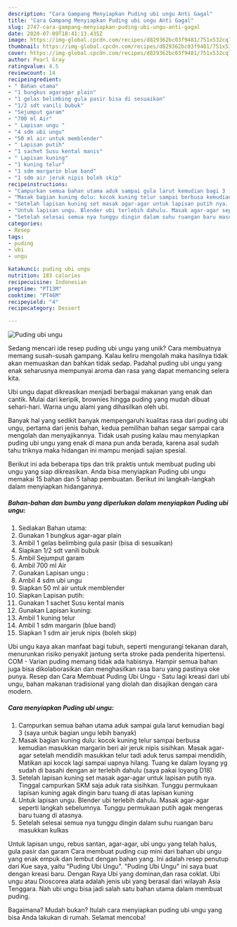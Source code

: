 ```yaml
---
description: "Cara Gampang Menyiapkan Puding ubi ungu Anti Gagal"
title: "Cara Gampang Menyiapkan Puding ubi ungu Anti Gagal"
slug: 2747-cara-gampang-menyiapkan-puding-ubi-ungu-anti-gagal
date: 2020-07-09T18:41:13.435Z
image: https://img-global.cpcdn.com/recipes/d829362bc03f9481/751x532cq70/puding-ubi-ungu-foto-resep-utama.jpg
thumbnail: https://img-global.cpcdn.com/recipes/d829362bc03f9481/751x532cq70/puding-ubi-ungu-foto-resep-utama.jpg
cover: https://img-global.cpcdn.com/recipes/d829362bc03f9481/751x532cq70/puding-ubi-ungu-foto-resep-utama.jpg
author: Pearl Gray
ratingvalue: 4.5
reviewcount: 14
recipeingredient:
- " Bahan utama"
- "1 bungkus agaragar plain"
- "1 gelas belimbing gula pasir bisa di sesuaikan"
- "1/2 sdt vanili bubuk"
- "Sejumput garam"
- "700 ml Air"
- " Lapisan ungu "
- "4 sdm ubi ungu"
- "50 ml air untuk memblender"
- " Lapisan putih"
- "1 sachet Susu kental manis"
- " Lapisan kuning"
- "1 kuning telur"
- "1 sdm margarin blue band"
- "1 sdm air jeruk nipis boleh skip"
recipeinstructions:
- "Campurkan semua bahan utama aduk sampai gula larut kemudian bagi 3 (saya untuk bagian ungu lebih banyak)"
- "Masak bagian kuning dulu: kocok kuning telur sampai berbusa kemudian masukkan margarin beri air jeruk nipis sisihkan. Masak agar-agar setelah mendidih masukkan telur tadi aduk terus sampai mendidih, Matikan api kocok lagi sampai uapnya hilang. Tuang ke dalam loyang yg sudah di basahi dengan air terlebih dahulu (saya pakai loyang D18)"
- "Setelah lapisan kuning set masak agar-agar untuk lapisan putih nya. Tinggal campurkan SKM saja aduk rata sisihkan. Tunggu permukaan lapisan kuning agak dingin baru tuang di atas lapisan kuning"
- "Untuk lapisan ungu. Blender ubi terlebih dahulu. Masak agar-agar seperti langkah sebelumnya. Tunggu permukaan putih agak mengeras baru tuang di atasnya."
- "Setelah selesai semua nya tunggu dingin dalam suhu ruangan baru masukkan kulkas"
categories:
- Resep
tags:
- puding
- ubi
- ungu

katakunci: puding ubi ungu 
nutrition: 183 calories
recipecuisine: Indonesian
preptime: "PT13M"
cooktime: "PT46M"
recipeyield: "4"
recipecategory: Dessert

---
```



![Puding ubi ungu](https://img-global.cpcdn.com/recipes/d829362bc03f9481/751x532cq70/puding-ubi-ungu-foto-resep-utama.jpg)

Sedang mencari ide resep puding ubi ungu yang unik? Cara membuatnya memang susah-susah gampang. Kalau keliru mengolah maka hasilnya tidak akan memuaskan dan bahkan tidak sedap. Padahal puding ubi ungu yang enak seharusnya mempunyai aroma dan rasa yang dapat memancing selera kita.

Ubi ungu dapat dikreasikan menjadi berbagai makanan yang enak dan cantik. Mulai dari keripik, brownies hingga puding yang mudah dibuat sehari-hari. Warna ungu alami yang dihasilkan oleh ubi.

Banyak hal yang sedikit banyak mempengaruhi kualitas rasa dari puding ubi ungu, pertama dari jenis bahan, kedua pemilihan bahan segar sampai cara mengolah dan menyajikannya. Tidak usah pusing kalau mau menyiapkan puding ubi ungu yang enak di mana pun anda berada, karena asal sudah tahu triknya maka hidangan ini mampu menjadi sajian spesial.


Berikut ini ada beberapa tips dan trik praktis untuk membuat puding ubi ungu yang siap dikreasikan. Anda bisa menyiapkan Puding ubi ungu memakai 15 bahan dan 5 tahap pembuatan. Berikut ini langkah-langkah dalam menyiapkan hidangannya.

<!--inarticleads1-->

##### Bahan-bahan dan bumbu yang diperlukan dalam menyiapkan Puding ubi ungu:

1. Sediakan  Bahan utama:
1. Gunakan 1 bungkus agar-agar plain
1. Ambil 1 gelas belimbing gula pasir (bisa di sesuaikan)
1. Siapkan 1/2 sdt vanili bubuk
1. Ambil Sejumput garam
1. Ambil 700 ml Air
1. Gunakan  Lapisan ungu :
1. Ambil 4 sdm ubi ungu
1. Siapkan 50 ml air untuk memblender
1. Siapkan  Lapisan putih:
1. Gunakan 1 sachet Susu kental manis
1. Gunakan  Lapisan kuning:
1. Ambil 1 kuning telur
1. Ambil 1 sdm margarin (blue band)
1. Siapkan 1 sdm air jeruk nipis (boleh skip)


Ubi ungu kaya akan manfaat bagi tubuh, seperti mengurangi tekanan darah, menurunkan risiko penyakit jantung serta stroke pada penderita hipertensi. COM - Varian puding memang tidak ada habisnya. Hampir semua bahan juga bisa dikolaborasikan dan menghasilkan rasa baru yang pastinya oke punya. Resep dan Cara Membuat Puding Ubi Ungu - Satu lagi kreasi dari ubi ungu, bahan makanan tradisional yang diolah dan disajikan dengan cara modern. 

<!--inarticleads2-->

##### Cara menyiapkan Puding ubi ungu:

1. Campurkan semua bahan utama aduk sampai gula larut kemudian bagi 3 (saya untuk bagian ungu lebih banyak)
1. Masak bagian kuning dulu: kocok kuning telur sampai berbusa kemudian masukkan margarin beri air jeruk nipis sisihkan. Masak agar-agar setelah mendidih masukkan telur tadi aduk terus sampai mendidih, Matikan api kocok lagi sampai uapnya hilang. Tuang ke dalam loyang yg sudah di basahi dengan air terlebih dahulu (saya pakai loyang D18)
1. Setelah lapisan kuning set masak agar-agar untuk lapisan putih nya. Tinggal campurkan SKM saja aduk rata sisihkan. Tunggu permukaan lapisan kuning agak dingin baru tuang di atas lapisan kuning
1. Untuk lapisan ungu. Blender ubi terlebih dahulu. Masak agar-agar seperti langkah sebelumnya. Tunggu permukaan putih agak mengeras baru tuang di atasnya.
1. Setelah selesai semua nya tunggu dingin dalam suhu ruangan baru masukkan kulkas


Untuk lapisan ungu, rebus santan, agar-agar, ubi ungu yang telah halus, gula pasir dan garam Cara membuat puding cup mini dari bahan ubi ungu yang enak empuk dan lembut dengan bahan yang. Ini adalah resep penutup dari Kue saya, yaitu &#34;Puding Ubi Ungu&#34;. &#34;Puding Ubi Ungu&#34; ini saya buat dengan kreasi baru. Dengan Raya Ubi yang dominan,dan rasa coklat. Ubi ungu atau Dioscorea alata adalah jenis ubi yang berasal dari wilayah Asia Tenggara. Nah ubi ungu bisa jadi salah satu bahan utama dalam membuat puding. 

Bagaimana? Mudah bukan? Itulah cara menyiapkan puding ubi ungu yang bisa Anda lakukan di rumah. Selamat mencoba!
